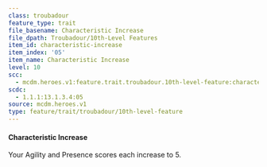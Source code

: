```yaml
---
class: troubadour
feature_type: trait
file_basename: Characteristic Increase
file_dpath: Troubadour/10th-Level Features
item_id: characteristic-increase
item_index: '05'
item_name: Characteristic Increase
level: 10
scc:
  - mcdm.heroes.v1:feature.trait.troubadour.10th-level-feature:characteristic-increase
scdc:
  - 1.1.1:13.1.3.4:05
source: mcdm.heroes.v1
type: feature/trait/troubadour/10th-level-feature
---
```


#### Characteristic Increase

Your Agility and Presence scores each increase to 5.
